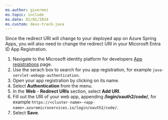 ```yaml
---
ms.author: givermei
ms.topic: include
ms.date: 01/01/2024
ms.custom: devx-track-java
---
```


Since the redirect URI will change to your deployed app on Azure Spring Apps, you will also need to change the redirect URI in your Micorosft Entra ID App Registration. 

1. Navigate to the Microsoft identity platform for developers [App registrations](https://go.microsoft.com/fwlink/?linkid=2083908) page. 
1. Use the serach box to search for you app registration, for example `java-servlet-webapp-authentication`.
1. Open your app registration by clicking on its name. 
1. Select **Authentication** from the menu.
1. In the **Web** - **Redirect URIs** section, select **Add URI**.
1. Fill out the URI of your web app, appending **/login/oauth2/code/**, for example `https://<cluster-name>-<app-name>.azuremicroservices.io/login/oauth2/code/`.
1. Select **Save**. 